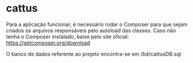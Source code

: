 # cattus
Para a aplicação funcionar, é necessário rodar o Composer para que sejam criados os arquivos responsáveis pelo autoload das classes.
Caso não tenha o Composer instalado, baixe pelo site oficial: https://getcomposer.org/download

O banco de dados referente ao projeto encontra-se em /bd/cattusDB.sql
